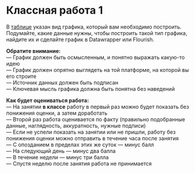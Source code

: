 # Классная работа 1

В [таблице](https://docs.google.com/spreadsheets/d/1C1anzuho-cadxTlPddQdaOGWbKYu1sJcdBiIlCcKMEw/edit?usp=sharing) указан вид графика, который вам необходимо построить. Подумайте, какие данные нужны, чтобы построить такой тип графика, найдите их и сделайте график в Datawrapper или Flourish.

**Обратите внимание:**<br>
— График должен быть осмысленным, и понятно выражать какую-то идею<br>
— График должен опрятно выглядеть на той платформе, на которой вы его строите<br>
— Источник данных должен быть подписан<br>
— Ключевая мысль графика должна быть понятна без наведений<br>

**Как будет оцениваться работа:**<br>
— На занятии **в классе** работу в первый раз можно будет показать без понижения оценки, а затем доработать<br>
— Второй раз работа оценивается по факту (правильно подобранные данные, наглядность, аккуратность, нужные подписи)<br>
— Если не успели показать на занятии или не пришли, работу без понижения оценки можно отправить в течение часа после занятия<br>
— С опозданием в пределах этих же суток — минус балл<br>
— На следующий день — минус два балла<br>
— В течение недели — минус три балла<br>
— Спустя неделю после занятия работа не принимается<br>
